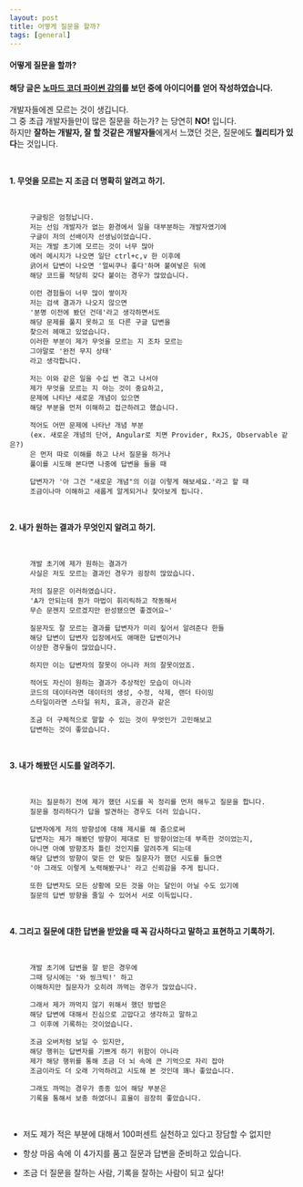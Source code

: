 ```yaml
---
layout: post
title: 어떻게 질문을 할까? 
tags: [general]
---
```


#### 어떻게 질문을 할까?

#### 해당 글은 [노마드 코더 파이썬 강의](https://academy.nomadcoders.co/courses/681401/lectures/12154600)를 보던 중에 아이디어를 얻어 작성하였습니다.


 개발자들에겐 모르는 것이 생깁니다. <br />
 그 중 초급 개발자들만이 많은 질문을 하는가? 는 당연히 **NO!** 입니다. <br />
 하지만 **잘하는 개발자, 잘 할 것같은 개발자들**에게서 느꼈던 것은, 질문에도 **퀄리티가 있다**는 것입니다.

&nbsp;

  **1. 무엇을 모르는 지 조금 더 명확히 알려고 하기.**

&nbsp;
   
         구글링은 엄청납니다. 
         저는 선임 개발자가 없는 환경에서 일을 대부분하는 개발자였기에
         구글이 저의 선배이자 선생님이었습니다.
         저는 개발 초기에 모르는 것이 너무 많아
         에러 메시지가 나오면 일단 ctrl+c,v 한 이후에
         긁어서 답변이 나오면 '얼씨쿠나 좋다'하며 붙여넣은 뒤에
         해당 코드를 적당히 갖다 붙이는 경우가 많았습니다.
         
         이런 경험들이 너무 많이 쌓이자 
         저는 검색 결과가 나오지 않으면 
         '분명 이전에 봤던 건데'라고 생각하면서도 
         해당 문제를 풀지 못하고 또 다른 구글 답변을 
         찾으러 헤매고 있었습니다.
         이러한 부분이 제가 무엇을 모르는 지 조차 모르는 
         그야말로 '완전 무지 상태'
         라고 생각합니다.
         
         저는 이와 같은 일을 수십 번 겪고 나서야
         제가 무엇을 모르는 지 아는 것이 중요하고,
         문제에 나타난 새로운 개념이 있으면 
         해당 부분을 먼저 이해하고 접근하려고 했습니다.

         적어도 어떤 문제에 나타난 개념 부분
         (ex. 새로운 개념의 단어, Angular로 치면 Provider, RxJS, Observable 같은?)
         은 먼저 따로 이해를 하고 나서 질문을 하거나
         풀이를 시도해 본다면 나중에 답변을 들을 때

         답변자가 '아 그건 "새로운 개념"의 이걸 이렇게 해보세요.'라고 할 때
         조금이나마 이해하고 새롭게 알게되거나 찾아보게 됩니다.

&nbsp;

  **2. 내가 원하는 결과가 무엇인지 알려고 하기.**

&nbsp;

         개발 초기에 제가 원하는 결과가 
         사실은 저도 모르는 결과인 경우가 굉장히 많았습니다.

         저의 질문은 이러하였습니다.
         'A가 안되는데 뭔가 마법이 휘리릭하고 작동해서 
         무슨 문젠지 모르겠지만 완성됐으면 좋겠어요~'

         질문자도 잘 모르는 결과를 답변자가 미리 짚어서 알려준다 한들
         해당 답변이 답변자 입장에서도 애매한 답변이거나
         이상한 경우들이 많았습니다.

         하지만 이는 답변자의 잘못이 아니라 저의 잘못이었죠.

         적어도 자신이 원하는 결과가 추상적인 모습이 아니라 
         코드의 데이터라면 데이터의 생성, 수정, 삭제, 랜더 타이밍
         스타일이라면 스타일 위치, 효과, 공간과 같은

         조금 더 구체적으로 말할 수 있는 것이 무엇인가 고민해보고 
         답변하는 것이 좋았습니다.

&nbsp;


  **3. 내가 해봤던 시도를 알려주기.**

&nbsp;

         저는 질문하기 전에 제가 했던 시도를 꼭 정리를 먼저 해두고 질문을 합니다.
         질문을 정리하다가 답을 발견하는 경우도 더러 있습니다.
         
         답변자에게 저의 방향성에 대해 제시를 해 줌으로써 
         답변자는 제가 해봤던 방향이 제대로 된 방향이었는데 부족한 것이었는지,
         아니면 아예 방향조차 틀린 것인지를 알려주게 되는데
         해당 답변의 방향이 맞든 안 맞든 질문자가 했던 시도를 들으면
         '아 그래도 이렇게 노력해봤구나' 라고 신뢰감을 주게 됩니다.
         
         또한 답변자도 모든 상황에 모든 것을 아는 달인이 아닐 수도 있기에
         질문의 답변 방향을 줄일 수 있어서 서로 이득입니다.

&nbsp;

  **4. 그리고 질문에 대한 답변을 받았을 때 꼭 감사하다고 말하고 표현하고 기록하기.**

&nbsp;
  

         개발 초기에 답변을 잘 받은 경우에 
         그때 당시에는 '와 씽크빅!' 하고 
         이해하지만 질문자가 오히려 까먹는 경우가 많았습니다.

         그래서 제가 까먹지 않기 위해서 했던 방법은 
         해당 답변에 대해서 진심으로 고맙다고 생각하고 말하고
         그 이후에 기록하는 것이었습니다.

         조금 오버처럼 보일 수 있지만, 
         해당 행위는 답변자를 기쁘게 하기 위함이 아니라
         제가 해당 행위를 통해 조금 더 뇌 속에 큰 기억으로 자리 잡아
         조금이라도 더 오래 기억하려고 시도해 본 것인데 꽤나 좋았습니다.

         그래도 까먹는 경우가 종종 있어 해당 부분은 
         기록을 통해서 보충 하였더니 효율이 굉장히 좋았습니다.


&nbsp;


 - 저도 제가 적은 부분에 대해서 100퍼센트 실천하고 있다고 장담할 수 없지만

 - 항상 마음 속에 이 4가지를 품고 질문과 답변을 준비하고 있습니다.

 - 조금 더 질문을 잘하는 사람, 기록을 잘하는 사람이 되고 싶다!